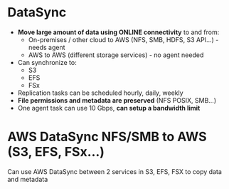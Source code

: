 # DataSync

- **Move large amount of data using ONLINE connectivity** to and from:
    - On-premises / other cloud to AWS (NFS, SMB, HDFS, S3 API…) - needs agent
    - AWS to AWS (different storage services) - no agent needed
- Can synchronize to:
    - S3
    - EFS
    - FSx
- Replication tasks can be scheduled hourly, daily, weekly
- **File permissions and metadata are preserved** (NFS POSIX, SMB…)
- One agent task can use 10 Gbps, **can setup a bandwidth limit**

# AWS DataSync NFS/SMB to AWS (S3, EFS, FSx…)

Can use AWS DataSync between 2 services in S3, EFS, FSX to copy data and metadata